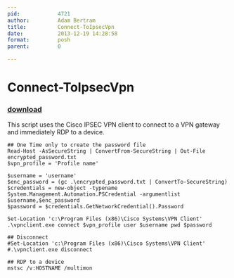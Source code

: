 ```yaml
---
pid:            4721
author:         Adam Bertram
title:          Connect-ToIpsecVpn
date:           2013-12-19 14:28:58
format:         posh
parent:         0

---
```


# Connect-ToIpsecVpn

### [download](Scripts\4721.ps1)

This script uses the Cisco IPSEC VPN client to connect to a VPN gateway and immediately RDP to a device.

```posh
## One Time only to create the password file
Read-Host -AsSecureString | ConvertFrom-SecureString | Out-File encrypted_password.txt
$vpn_profile = 'Profile name'

$username = 'username'
$enc_password = (gc .\encrypted_password.txt | ConvertTo-SecureString)
$credentials = new-object -typename System.Management.Automation.PSCredential -argumentlist $username,$enc_password
$password = $credentials.GetNetworkCredential().Password

Set-Location 'c:\Program Files (x86)\Cisco Systems\VPN Client'
.\vpnclient.exe connect $vpn_profile user $username pwd $password

## Disconnect
#Set-Location 'c:\Program Files (x86)\Cisco Systems\VPN Client'
#.\vpnclient.exe disconnect

## RDP to a device
mstsc /v:HOSTNAME /multimon
```
